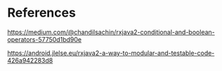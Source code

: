 # References

https://medium.com/@chandilsachin/rxjava2-conditional-and-boolean-operators-57750d1bd90e

https://android.jlelse.eu/rxjava2-a-way-to-modular-and-testable-code-426a942283d8
